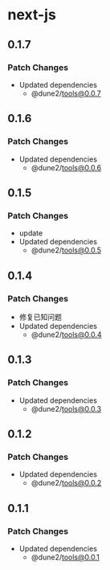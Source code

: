 # next-js

## 0.1.7

### Patch Changes

- Updated dependencies
  - @dune2/tools@0.0.7

## 0.1.6

### Patch Changes

- Updated dependencies
  - @dune2/tools@0.0.6

## 0.1.5

### Patch Changes

- update
- Updated dependencies
  - @dune2/tools@0.0.5

## 0.1.4

### Patch Changes

- 修复已知问题
- Updated dependencies
  - @dune2/tools@0.0.4

## 0.1.3

### Patch Changes

- Updated dependencies
  - @dune2/tools@0.0.3

## 0.1.2

### Patch Changes

- Updated dependencies
  - @dune2/tools@0.0.2

## 0.1.1

### Patch Changes

- Updated dependencies
  - @dune2/tools@0.0.1

